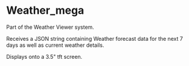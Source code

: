 # Weather_mega

Part of the Weather Viewer system.

Receives a JSON string containing Weather forecast data for the next 7 days as well as current weather details.

Displays onto a 3.5" tft screen.
